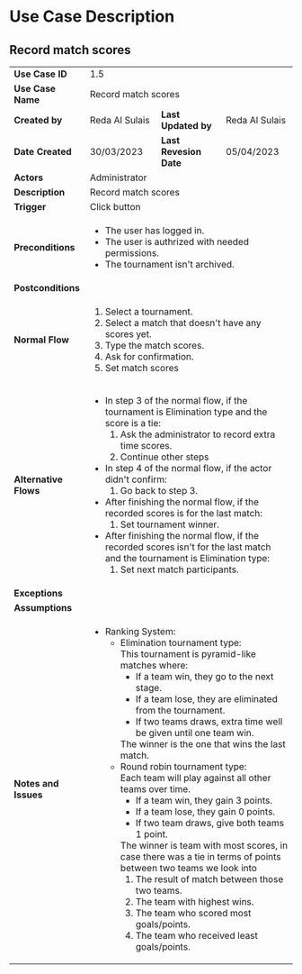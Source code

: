 # Use Case Description

## Record match scores

<table>
  <tr>
    <td><strong>Use Case ID</strong></td>
    <td colspan="3">1.5</td>
  </tr>
  <tr>
    <td><strong>Use Case Name</strong></td>
    <td colspan="3">Record match scores</td>
  </tr>
  <tr>
    <td><strong>Created by</strong></td>
    <td>Reda Al Sulais</td>
    <td><strong>Last Updated by</strong></td>
    <td>Reda Al Sulais</td>
  </tr>
  <tr>
    <td><strong>Date Created</strong></td>
    <td>30/03/2023</td>
    <td><strong>Last Revesion Date</strong></td>
    <td>05/04/2023</td>
  </tr>
  <tr>
    <td><strong>Actors</strong></td>
    <td colspan="3">Administrator</td>
  </tr>
  <tr>
    <td><strong>Description</strong></td>
    <td colspan="3">Record match scores</td>
  </tr>
  <tr>
    <td><strong>Trigger</strong></td>
    <td colspan="3">Click button</td>
  </tr>
  <tr>
    <td><strong>Preconditions</strong></td>
    <td colspan="3">
      <ul>
        <li>The user has logged in.</li>
        <li>The user is authrized with needed permissions.</li>
        <li>The tournament isn't archived.</li>
      </ul>
    </td>
  </tr>
  <tr>
    <td><strong>Postconditions</strong></td>
    <td colspan="3"></td>
  </tr>
  <tr>
    <td><strong>Normal Flow</strong></td>
    <td colspan="3">
      <ol>
        <li>Select a tournament.</li>
        <li>Select a match that doesn't have any scores yet.</li>
        <li>Type the match scores.</li>
        <li>Ask for confirmation.</li>
        <li>Set match scores</li>
      </ol>
    </td>
  </tr>
  <tr>
    <td><strong>Alternative Flows</strong></td>
    <td colspan="3">
      <ul>
        <li>
          In step 3 of the normal flow, if the tournament is Elimination type
          and the score is a tie:
          <ol>
            <li>Ask the administrator to record extra time scores.</li>
            <li>Continue other steps</li>
          </ol>
        </li>
        <li>
          In step 4 of the normal flow, if the actor didn't confirm:
          <ol>
            <li>Go back to step 3.</li>
          </ol>
        </li>
        <li>
          After finishing the normal flow, if the recorded scores is for the
          last match:
          <ol>
            <li>Set tournament winner.</li>
          </ol>
        </li>
        <li>
          After finishing the normal flow, if the recorded scores isn't for the
          last match and the tournament is Elimination type:
          <ol>
            <li>Set next match participants.</li>
          </ol>
        </li>
      </ul>
    </td>
  </tr>
  <tr>
    <td><strong>Exceptions</strong></td>
    <td colspan="3"></td>
  </tr>
  <tr>
    <td><strong>Assumptions</strong></td>
    <td colspan="3"></td>
  </tr>
  <tr>
    <td><strong>Notes and Issues</strong></td>
    <td colspan="3">
      <ul>
        <li>Ranking System:
          <ul>
            <li>Elimination tournament type:<br>
              This tournament is pyramid-like matches where:
              <ul>
                <li>If a team win, they go to the next stage.</li>
                <li>
                  If a team lose, they are eliminated from the tournament.
                </li>
                <li>
                  If two teams draws, extra time well be given until one team
                  win.
                </li>
              </ul>
              The winner is the one that wins the last match.
            </li>
            <li>Round robin tournament type:<br>
              Each team will play against all other teams over time.
              <ul>
                <li>If a team win, they gain 3 points.</li>
                <li>If a team lose, they gain 0 points.</li>
                <li>If two team draws, give both teams 1 point.</li>
              </ul>
              The winner is team with most scores, in case there was a tie in
              terms of points between two teams we look into
              <ol>
                <li>The result of match between those two teams.</li>
                <li>The team with highest wins.</li>
                <li>The team who scored most goals/points.</li>
                <li>The team who received least goals/points.</li>
              </ol>
            </li>
          </ul>
        </li>
      </ul>
    </td>
  </tr>
</table>

<!--
<table>
  <tr>
    <td><strong>Use Case ID</strong></td>
    <td colspan="3"></td>
  </tr>
  <tr>
      <td><strong>Use Case Name</strong></td>
      <td colspan="3"></td>
  </tr>
  <tr>
      <td><strong>Created by</strong></td>
      <td></td>
      <td><strong>Last Updated by</strong></td>
      <td></td>
  </tr>
  <tr>
      <td><strong>Date Created</strong></td>
      <td></td>
      <td><strong>Last Revesion Date</strong></td>
      <td></td>
  </tr>
  <tr>
      <td><strong>Actors</strong></td>
      <td colspan="3"></td>
  </tr>
  <tr>
      <td><strong>Description</strong></td>
      <td colspan="3"></td>
  </tr>
  <tr>
      <td><strong>Trigger</strong></td>
      <td colspan="3"></td>
  </tr>
  <tr>
      <td><strong>Preconditions</strong></td>
      <td colspan="3"></td>
  </tr>
  <tr>
      <td><strong>Postconditions</strong></td>
      <td colspan="3"></td>
  </tr>
  <tr>
      <td><strong>Normal Flow</strong></td>
      <td colspan="3"></td>
  </tr>
  <tr>
      <td><strong>Alternative Flows</strong></td>
      <td colspan="3"></td>
  </tr>
  <tr>
      <td><strong>Exceptions</strong></td>
      <td colspan="3"></td>
  </tr>
  <tr>
      <td><strong>Assumptions</strong></td>
      <td colspan="3"></td>
  </tr>
  <tr>
      <td><strong>Notes and Issues</strong></td>
      <td colspan="3"></td>
  </tr>
</table>
-->
